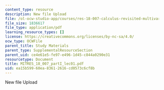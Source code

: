 ```yaml
---
content_type: resource
description: New file Upload
file: /ol-ocw-studio-app/courses/res-18-007-calculus-revisited-multivariable-calculus-fall-2011/ea15b59960ea83612616cd0573c6cf8b_MITRES_18_007_partI_lec01.pdf
file_size: 1836617
file_type: application/pdf
learning_resource_types: []
license: https://creativecommons.org/licenses/by-nc-sa/4.0/
ocw_type: OCWFile
parent_title: Study Materials
parent_type: SupplementalResourceSection
parent_uid: ce4e61e5-fe97-e496-1d45-c844a0290e31
resourcetype: Document
title: MITRES_18_007_partI_lec01.pdf
uid: ea15b599-60ea-8361-2616-cd0573c6cf8b
---
```

New file Upload